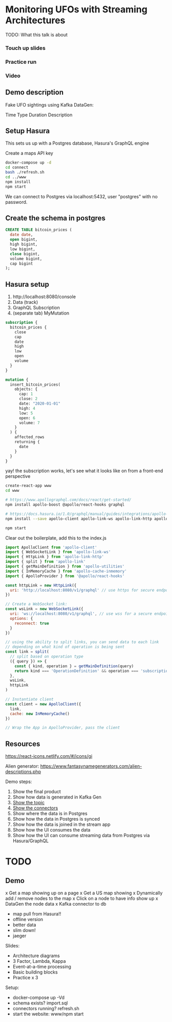 # Monitoring UFOs with Streaming Architectures

TODO: What this talk is about

### Touch up slides

### Practice run

### Video

## Demo description

Fake UFO sightings using Kafka DataGen:

Time
Type
Duration
Description

## Setup Hasura

This sets us up with a Postgres database, Hasura's GraphQL engine

Create a maps API key

```sh
docker-compose up -d
cd connect
bash ./refresh.sh
cd ../www
npm install
npm start
```

We can connect to Postgres via localhost:5432, user "postgres" with no password.

## Create the schema in postgres

```sql
CREATE TABLE bitcoin_prices (
  date date,
  open bigint,
  high bigint,
  low bigint,
  close bigint,
  volume bigint,
  cap bigint
);
```

## Hasura setup

1. http://localhost:8080/console
2. Data (track)
3. GraphQL Subscription
4. (separate tab) MyMutation

```graphql
subscription {
  bitcoin_prices {
    close
    cap
    date
    high
    low
    open
    volume
  }
}
```

```graphql
mutation {
  insert_bitcoin_prices(
    objects: {
      cap: 1
      close: 2
      date: "2020-01-01"
      high: 4
      low: 5
      open: 6
      volume: 7
    }
  ) {
    affected_rows
    returning {
      date
    }
  }
}
```

yay! the subscription works, let's see what it looks like on from a front-end perspective

```bash
create-react-app www
cd www

# https://www.apollographql.com/docs/react/get-started/
npm install apollo-boost @apollo/react-hooks graphql

# https://docs.hasura.io/1.0/graphql/manual/guides/integrations/apollo-subscriptions.html
npm install --save apollo-client apollo-link-ws apollo-link-http apollo-link apollo-utilities apollo-cache-inmemory subscriptions-transport-ws

npm start
```

Clear out the boilerplate, add this to the index.js

```javascript
import ApolloClient from 'apollo-client'
import { WebSocketLink } from 'apollo-link-ws'
import { HttpLink } from 'apollo-link-http'
import { split } from 'apollo-link'
import { getMainDefinition } from 'apollo-utilities'
import { InMemoryCache } from 'apollo-cache-inmemory'
import { ApolloProvider } from '@apollo/react-hooks'

const httpLink = new HttpLink({
  uri: 'http://localhost:8080/v1/graphql' // use https for secure endpoint
})

// Create a WebSocket link:
const wsLink = new WebSocketLink({
  uri: 'ws://localhost:8080/v1/graphql', // use wss for a secure endpoint
  options: {
    reconnect: true
  }
})

// using the ability to split links, you can send data to each link
// depending on what kind of operation is being sent
const link = split(
  // split based on operation type
  ({ query }) => {
    const { kind, operation } = getMainDefinition(query)
    return kind === 'OperationDefinition' && operation === 'subscription'
  },
  wsLink,
  httpLink
)

// Instantiate client
const client = new ApolloClient({
  link,
  cache: new InMemoryCache()
})

// Wrap the App in ApolloProvider, pass the client
```

## Resources

https://react-icons.netlify.com/#/icons/gi

Alien generator:
https://www.fantasynamegenerators.com/alien-descriptions.php

Demo steps:

1. Show the final product
2. Show how data is generated in Kafka Gen
3. [Show the topic](http://localhost:8000/#/cluster/default/topic/n/sightings/)
4. [Show the connectors](http://localhost:8003/#/cluster/kafka-connect-1/connector/datagen-sightings)
5. Show where the data is in Postgres
6. Show how the data in Postgres is synced
7. Show how the data is joined in the stream app
8. Show how the UI consumes the data
9. Show how the UI can consume streaming data from Postgres via Hasura/GraphQL

# TODO

## Demo

x Get a map showing up on a page
x Get a US map showing
x Dynamically add / remove nodes to the map
x Click on a node to have info show up
x DataGen the node data
x Kafka connector to db

- map pull from Hasura!!
- offline version
- better data
- slim down!
- jaeger

Slides:

- Architecture diagrams
- 3 Factor, Lambda, Kappa
- Event-at-a-time processing
- Basic building blocks
- Practice x 3

Setup:

- docker-compose up -Vd
- schema exists? import.sql
- connectors running? refresh.sh
- start the website: www/npm start
